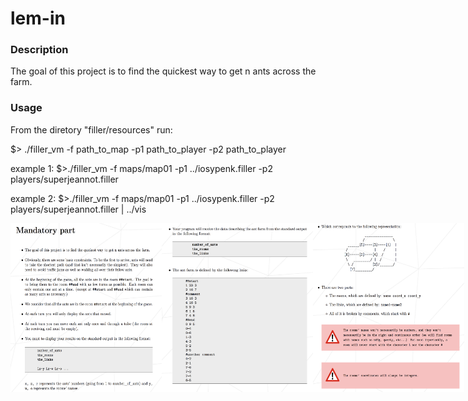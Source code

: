 # lem-in

### Description
The goal of this project is to find the quickest way to get n ants across the farm.
 
### Usage

From the diretory "filler/resources" run:

$> ./filler_vm -f path_to_map -p1 path_to_player -p2 path_to_player

example 1: $>./filler_vm -f maps/map01 -p1 ../iosypenk.filler -p2 players/superjeannot.filler

example 2: $>./filler_vm -f maps/map01 -p1 ../iosypenk.filler -p2 players/superjeannot.filler | ../vis

<div style="display: flex; justify-content: space-around;">
  <img src="https://github.com/iosypenk/lem-in/blob/master/lem-in-scrennshots/1.png" width="48%" />
  <br/>
  <img src="https://github.com/iosypenk/lem-in/blob/master/lem-in-scrennshots/2.png" width="48%" />
  <br/>
 <img src="https://github.com/iosypenk/lem-in/blob/master/lem-in-scrennshots/3.png" width="48%" />
</div>

